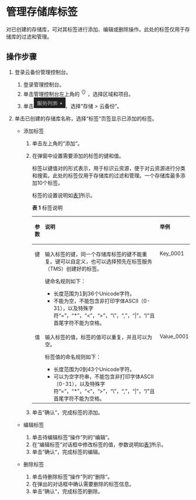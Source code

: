 # 管理存储库标签<a name="cbr_03_0010"></a>

对已创建的存储库，可对其标签进行添加、编辑或删除操作。此处的标签仅用于存储库的过滤和管理。

## 操作步骤<a name="section166420185716"></a>

1.  登录云备份管理控制台。
    1.  登录管理控制台。
    2.  单击管理控制台左上角的![](figures/icon-region.png)，选择区域和项目。
    3.  单击![](figures/icon-list.png)，选择“存储 \> 云备份”。

2.  单击已创建的存储库名称，选择“标签“页签显示已添加的标签。
    -   添加标签
        1.  单击左上角的“添加“。
        2.  在弹窗中设置需要添加的标签的键和值。

            标签以键值对的形式表示，用于标识云资源，便于对云资源进行分类和搜索。此处的标签仅用于存储库的过滤和管理。一个存储库最多添加10个标签。

            标签的设置说明如[表1](#table103661428132915)所示。 

            **表 1**  标签说明

            <a name="table103661428132915"></a>
            <table><thead align="left"><tr id="row13366028192915"><th class="cellrowborder" valign="top" width="10%" id="mcps1.2.4.1.1"><p id="p1366202817291"><a name="p1366202817291"></a><a name="p1366202817291"></a>参数</p>
            </th>
            <th class="cellrowborder" valign="top" width="72%" id="mcps1.2.4.1.2"><p id="p036611287295"><a name="p036611287295"></a><a name="p036611287295"></a>说明</p>
            </th>
            <th class="cellrowborder" valign="top" width="18%" id="mcps1.2.4.1.3"><p id="p936612813292"><a name="p936612813292"></a><a name="p936612813292"></a>举例</p>
            </th>
            </tr>
            </thead>
            <tbody><tr id="row103662284293"><td class="cellrowborder" valign="top" width="10%" headers="mcps1.2.4.1.1 "><p id="p143668285293"><a name="p143668285293"></a><a name="p143668285293"></a>键</p>
            </td>
            <td class="cellrowborder" valign="top" width="72%" headers="mcps1.2.4.1.2 "><p id="p2366828132917"><a name="p2366828132917"></a><a name="p2366828132917"></a>输入标签的键，同一个存储库标签的键不能重复。键可以自定义，也可以选择预先在标签服务（TMS）创建好的标签。</p>
            <p id="p14366728102910"><a name="p14366728102910"></a><a name="p14366728102910"></a>键命名规则如下：</p>
            <a name="ul8366122852915"></a><a name="ul8366122852915"></a><ul id="ul8366122852915"><li>长度范围为1到36个Unicode字符。</li><li>不能为空，不能包含非打印字体ASCII（0-31），以及特殊字符“=”，“*”，“&lt;”，“&gt;”，“\”，“,”，“|”，“/”且首尾字符不能为空格。</li></ul>
            </td>
            <td class="cellrowborder" valign="top" width="18%" headers="mcps1.2.4.1.3 "><p id="p536632813290"><a name="p536632813290"></a><a name="p536632813290"></a>Key_0001</p>
            </td>
            </tr>
            <tr id="row1336652817296"><td class="cellrowborder" valign="top" width="10%" headers="mcps1.2.4.1.1 "><p id="p18366428152912"><a name="p18366428152912"></a><a name="p18366428152912"></a>值</p>
            </td>
            <td class="cellrowborder" valign="top" width="72%" headers="mcps1.2.4.1.2 "><p id="p1836662842917"><a name="p1836662842917"></a><a name="p1836662842917"></a>输入标签的值，标签的值可以重复，并且可以为空。</p>
            <p id="p1366162816299"><a name="p1366162816299"></a><a name="p1366162816299"></a>标签值的命名规则如下：</p>
            <a name="ul133666282295"></a><a name="ul133666282295"></a><ul id="ul133666282295"><li>长度范围为0到43个Unicode字符。</li><li>可以为空字符串，不能包含非打印字体ASCII（0-31），以及特殊字符“=”，“*”，“&lt;”，“&gt;”，“\”，“,”，“|”，“/”且首尾字符不能为空格。</li></ul>
            </td>
            <td class="cellrowborder" valign="top" width="18%" headers="mcps1.2.4.1.3 "><p id="p113661128152910"><a name="p113661128152910"></a><a name="p113661128152910"></a>Value_0001</p>
            </td>
            </tr>
            </tbody>
            </table>

        3.  单击“确认“，完成标签的添加。

    -   编辑标签
        1.  单击待编辑标签“操作“列的“编辑“。
        2.  在“编辑标签“对话框中修改标签的值，参数说明如[表1](#table103661428132915)所示。
        3.  单击“确认“，完成标签的编辑。

    -   删除标签
        1.  单击待删除标签“操作“列的“删除“。
        2.  在弹出的对话框中确认需要删除的标签信息。
        3.  单击“确认“，完成标签的删除。



